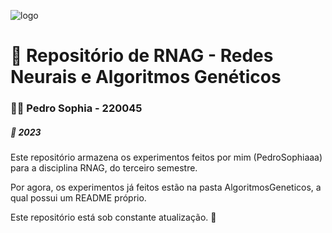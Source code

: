 ![logo](https://github.com/PedroSophiaa/NeuralNetwork/logo.png)

# 🧬 Repositório de RNAG - Redes Neurais e Algoritmos Genéticos
### 👨‍🎓 Pedro Sophia - 220045
##### 📅 2023
Este repositório armazena os experimentos feitos por mim (PedroSophiaaa) para a disciplina RNAG, do terceiro semestre.

Por agora, os experimentos já feitos estão na pasta AlgoritmosGeneticos, a qual possui um README próprio.

Este repositório está sob constante atualização. 🔄
